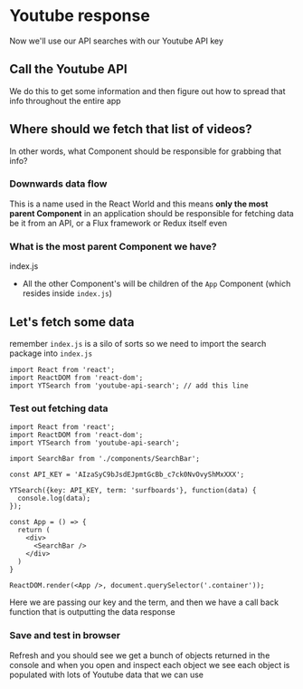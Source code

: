 # Youtube response
Now we'll use our API searches with our Youtube API key

## Call the Youtube API
We do this to get some information and then figure out how to spread that info throughout the entire app

## Where should we fetch that list of videos?
In other words, what Component should be responsible for grabbing that info?

### Downwards data flow
This is a name used in the React World and this means **only the most parent Component** in an application should be responsible for fetching data be it from an API, or a Flux framework or Redux itself even

### What is the most parent Component we have?
index.js

* All the other Component's will be children of the `App` Component (which resides inside `index.js`)

## Let's fetch some data
remember `index.js` is a silo of sorts so we need to import the search package into `index.js`

```
import React from 'react';
import ReactDOM from 'react-dom';
import YTSearch from 'youtube-api-search'; // add this line
```

### Test out fetching data
```
import React from 'react';
import ReactDOM from 'react-dom';
import YTSearch from 'youtube-api-search';

import SearchBar from './components/SearchBar';

const API_KEY = 'AIzaSyC9bJsdEJpmtGcBb_c7ck0NvOvyShMxXXX';

YTSearch({key: API_KEY, term: 'surfboards'}, function(data) {
  console.log(data);
});

const App = () => {
  return (
    <div>
      <SearchBar />
    </div>
  )
}

ReactDOM.render(<App />, document.querySelector('.container'));
```

Here we are passing our key and the term, and then we have a call back function that is outputting the data response

### Save and test in browser
Refresh and you should see we get a bunch of objects returned in the console and when you open and inspect each object we see each object is populated with lots of Youtube data that we can use


